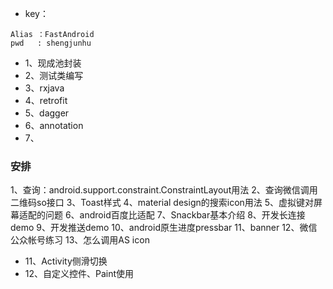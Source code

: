 * key：
```
Alias ：FastAndroid
pwd   : shengjunhu
```

* 1、现成池封装
* 2、测试类编写
* 3、rxjava
* 4、retrofit
* 5、dagger
* 6、annotation
* 7、


### 安排
1、查询：android.support.constraint.ConstraintLayout用法
2、查询微信调用二维码so接口
3、Toast样式
4、material design的搜索icon用法
5、虚拟键对屏幕适配的问题
6、android百度比适配
7、Snackbar基本介绍
8、开发长连接demo 
9、开发推送demo
10、android原生进度pressbar
11、banner
12、微信公众帐号练习
13、怎么调用AS icon

* 11、Activity侧滑切换
* 12、自定义控件、Paint使用
